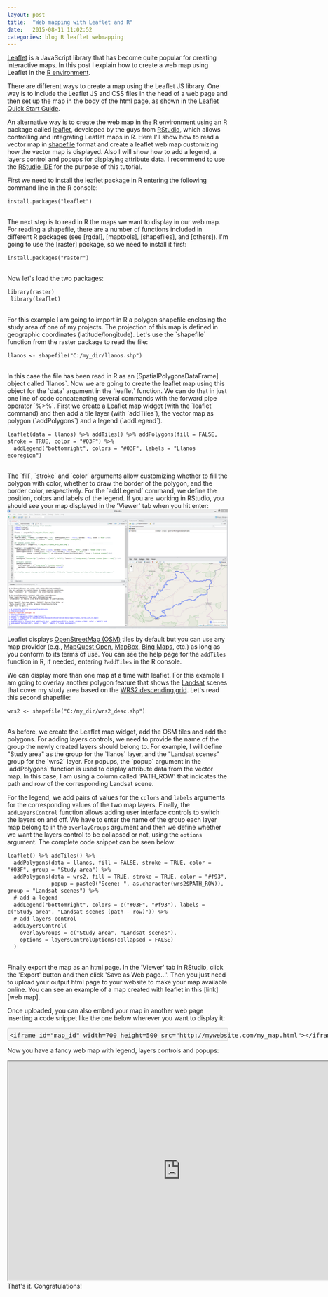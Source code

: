 ```yaml
---
layout: post
title:  "Web mapping with Leaflet and R"
date:   2015-08-11 11:02:52
categories: blog R leaflet webmapping
---
```


[Leaflet] is a JavaScript library that has become quite popular for creating interactive maps. In this post I explain how to create a web map using Leaflet in the [R environment].

There are different ways to create a map using the Leaflet JS library. One way is to include the Leaflet JS and CSS files in the head of a web page and then set up the map in the body of the html page, as shown in the [Leaflet Quick Start Guide].

An alternative way is to create the web map in the R environment using an R package called [leaflet], developed by the guys from [RStudio], which allows controlling and integrating Leaflet maps in R. Here I'll show how to read a vector map in [shapefile] format and create a leaflet web map customizing how the vector map is displayed. Also I will show how to add a legend, a layers control and popups for displaying attribute data. I recommend to use the [RStudio IDE] for the purpose of this tutorial.

First we need to install the leaflet package in R entering the following command line in the R console:

```
install.packages("leaflet")
```
<br>
The next step is to read in R the maps we want to display in our web map. For reading a shapefile, there are a number of functions included in different R packages (see [rgdal], [maptools], [shapefiles], and [others]). I'm going to use the [raster] package, so we need to install it first:

```
install.packages("raster")
```
<br>
Now let's load the two packages:

```
library(raster)
 library(leaflet)
```
<br>
For this example I am going to import in R a polygon shapefile enclosing the study area of one of my projects. The projection of this map is defined in geographic coordinates (latitude/longitude). Let's use the `shapefile` function from the raster package to read the file:

```
llanos <- shapefile("C:/my_dir/llanos.shp")
```
<br>
In this case the file has been read in R as an [SpatialPolygonsDataFrame] object called `llanos`. Now we are going to create the leaflet map using this object for the `data` argument in the `leaflet` function. We can do that in just one line of code concatenating several commands with the forward pipe operator `%>%`. First we create a Leaflet map widget (with the `leaflet` command) and then add a tile layer (with `addTiles`), the vector map as polygon (`addPolygons`) and a legend (`addLegend`).

```
leaflet(data = llanos) %>% addTiles() %>% addPolygons(fill = FALSE, stroke = TRUE, color = "#03F") %>% 
  addLegend("bottomright", colors = "#03F", labels = "Llanos ecoregion")
```
<br>
The `fill`, `stroke` and `color` arguments allow customizing whether to fill the polygon with color, whether to draw the border of the polygon, and the border color, respectively. For the `addLegend` command, we define the position, colors and labels of the legend. If you are working in RStudio, you should see your map displayed in the 'Viewer' tab when you hit enter:

<img src="/images/2015-08-11-leaflet-R-fig-1.png" alt="Web map with leaflet" style="width:785px">

Leaflet displays [OpenStreetMap (OSM)] tiles by default but you can use any map provider (e.g., [MapQuest Open], [MapBox], [Bing Maps], etc.) as long as you conform to its terms of use. You can see the help page for the `addTiles` function in R, if needed, entering `?addTiles` in the R console.

We can display more than one map at a time with leaflet. For this example I am going to overlay another polygon feature that shows the [Landsat] scenes that cover my study area based on the [WRS2 descending grid]. Let's read this second shapefile: 

```
wrs2 <- shapefile("C:/my_dir/wrs2_desc.shp")
```
<br>
As before, we create the Leaflet map widget, add the OSM tiles and add the polygons. For adding layers controls, we need to provide the name of the group the newly created layers should belong to. For example, I will define "Study area" as the group for the `llanos` layer, and the "Landsat scenes" group for the `wrs2` layer. For popups, the `popup` argument in the `addPolygons` function is used to display attribute data from the vector map. In this case, I am using a column called 'PATH_ROW' that indicates the path and row of the corresponding Landsat scene.

For the legend, we add pairs of values for the `colors` and `labels` arguments for the corresponding values of the two map layers. Finally, the `addLayersControl` function allows adding user interface controls to switch the layers on and off. We have to enter the name of the group each layer map belong to in the `overlayGroups` argument and then we define whether we want the layers control to be collapsed or not, using the `options` argument. The complete code snippet can be seen below:

```
leaflet() %>% addTiles() %>%   
  addPolygons(data = llanos, fill = FALSE, stroke = TRUE, color = "#03F", group = "Study area") %>% 
  addPolygons(data = wrs2, fill = TRUE, stroke = TRUE, color = "#f93", 
              popup = paste0("Scene: ", as.character(wrs2$PATH_ROW)), group = "Landsat scenes") %>% 
  # add a legend
  addLegend("bottomright", colors = c("#03F", "#f93"), labels = c("Study area", "Landsat scenes (path - row)")) %>%   
  # add layers control
  addLayersControl(
    overlayGroups = c("Study area", "Landsat scenes"),
    options = layersControlOptions(collapsed = FALSE)
  )
```
<br>
Finally export the map as an html page. In the 'Viewer' tab in RStudio, click the 'Export' button and then click 'Save as Web page...'. Then you just need to upload your output html page to your website to make your map available online. You can see an example of a map created with leaflet in this [link][web map]. 

Once uploaded, you can also embed your map in another web page inserting a code snippet like the one below wherever you want to display it: 

<div font style="BACKGROUND-COLOR:#f5f5f5;line-height:0.8">
<xmp font style="border:1px solid;border-color:#d1d1d1;black;border-radius:3px;padding: 0em 0 0.3em 0.3em">
<iframe id="map_id" width=700 height=500 src="http://mywebsite.com/my_map.html"></iframe>
</xmp>
</font></div>

Now you have a fancy web map with legend, layers controls and popups:

<iframe id="map_llanos_emb" width=785 height=500 src="http://amsantac.github.io/cuproject/www/landsat_scenes.html"></iframe>

<br>
That's it. Congratulations! 

[Leaflet]:                   http://leafletjs.com/
[RStudio]:                   https://www.rstudio.com/
[RStudio IDE]:               https://www.rstudio.com/products/rstudio/ 
[leaflet]:                   https://rstudio.github.io/leaflet/
[R environment]:             http://r-project.org
[R language]:                http://r-project.org
[rstudio_ss]:                /images/2015-08-11-leaflet-R-fig-1.png "Web map with leaflet"
[web map]:                   http://amsantac.github.io/cuproject/www/map_llanos.html
[OpenStreetMap (OSM)]:             http://www.openstreetmap.org/
[MapQuest Open]:             http://www.mapquest.com/
[MapBox]:                    https://www.mapbox.com/
[Bing Maps]:                 http://www.microsoft.com/maps/choose-your-bing-maps-API.aspx
[Leaflet Quick Start Guide]: http://leafletjs.com/examples/quick-start.html
[shapefile]:                 https://doc.arcgis.com/en/arcgis-online/reference/shapefiles.htm
[rgdal]:                     https://cran.r-project.org/package=rgdal
[maptools]:                  https://cran.r-project.org/package=maptools
[shapefiles]:                https://cran.r-project.org/package=shapefiles
[others]:                    http://gis.stackexchange.com/questions/118077/read-esri-shape-file-polygon-or-polyline-in-r-environment
[raster]:                    https://cran.r-project.org/package=raster
[SpatialPolygonsDataFrame]:  http://www.inside-r.org/packages/cran/sp/docs/as.data.frame.SpatialPolygonsDataFrame
[Landsat]:                   http://landsat.usgs.gov/
[WRS2 descending grid]:      http://landsat.usgs.gov/tools_wrs-2_shapefile.php
